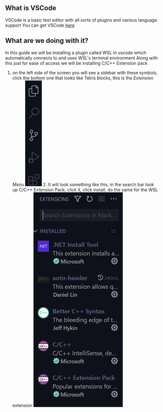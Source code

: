 
## What is VSCode

VSCode is a basic text editor with all sorts of plugins and various language support
You can get VSCode [here](https://code.visualstudio.com/download)

## What are we doing with it?
In this guide we will be installing a plugin called WSL in vscode which automatically connects to and uses WSL's terminal environment
Along with this just for ease of access we will be installing C/C++ Extension pack

1. on the left side of the screen you will see a sidebar with these symbols, click the bottom one that looks like Tetris blocks, this is the *Extension Menu*
   ![Sidebar](sidebar.png)
   2. It will look something like this, in the search bar look up C/C++ Extension Pack, click it, click install, do the same for the WSL extension
      ![Extension Menu](extension_menu.png)